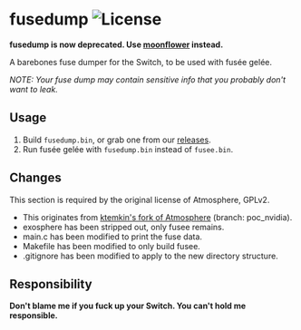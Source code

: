 # fusedump ![License](https://img.shields.io/badge/License-GPLv2-blue.svg)
**fusedump is now deprecated. Use [moonflower](https://github.com/moriczgergo/moonflower) instead.**

A barebones fuse dumper for the Switch, to be used with fusée gelée.

*NOTE: Your fuse dump may contain sensitive info that you probably don't want to leak.*

## Usage

 1. Build `fusedump.bin`, or grab one from our [releases](https://github.com/moriczgergo/fusedump/releases).
 2. Run fusée gelée with `fusedump.bin` instead of `fusee.bin`.

## Changes

This section is required by the original license of Atmosphere, GPLv2.

 * This originates from [ktemkin's fork of Atmosphere](https://github.com/ktemkin/Atmosphere) (branch: poc_nvidia).
 * exosphere has been stripped out, only fusee remains.
 * main.c has been modified to print the fuse data.
 * Makefile has been modified to only build fusee.
 * .gitignore has been modified to apply to the new directory structure.

## Responsibility

**Don't blame me if you fuck up your Switch. You can't hold me responsible.**
